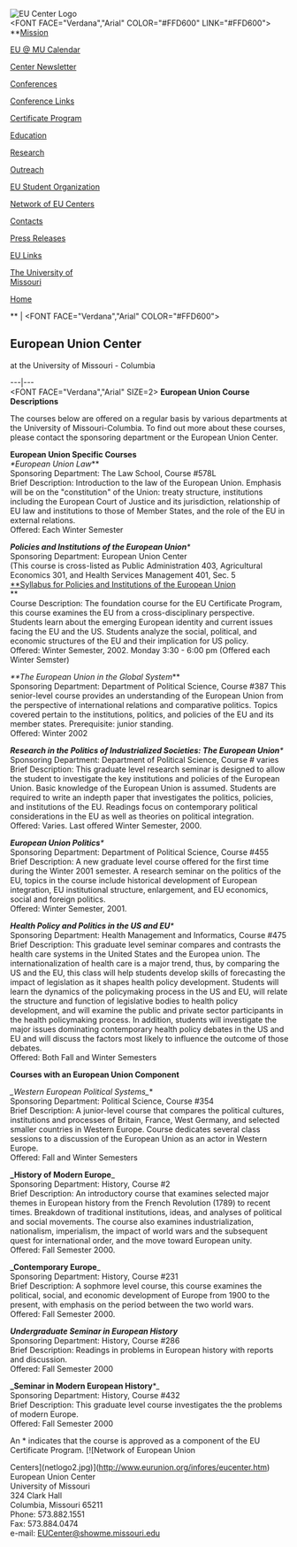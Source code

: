 ![EU Center Logo](logo3a.gif)  
<FONT FACE="Verdana","Arial" COLOR="#FFD600" LINK="#FFD600">
**[Mission](mission.html)  
  
[EU @ MU Calendar](calendar.html)  
  
[Center Newsletter](newsletter.html)  
  
[Conferences](conferences.html)  
  
[Conference Links](conflinks.html)  
  
[Certificate Program](certprog.html)  
  
[Education](education.html)  
  
[Research](research.html)  
  
[Outreach](outreach.html)  
  
[EU Student Organization](EUStudent.htm)  
  
[Network of EU Centers](http://www.eucenters.org)  
  
[Contacts](contacts.html)  
  
[Press Releases](press.html)  
  
[EU Links](links.html)  
  
[The University of  
Missouri](http://www.missouri.edu)  
  
[Home](index.html)  
  
** |  <FONT FACE="Verdana","Arial" COLOR="#FFD600">

##  European Union Center  
at the University of Missouri - Columbia  
  
---|---  
<FONT FACE="Verdana","Arial" SIZE=2> **European Union Course Descriptions**  
  
The courses below are offered on a regular basis by various departments at the
University of Missouri-Columbia. To find out more about these courses, please
contact the sponsoring department or the European Union Center.  
  
**European Union Specific Courses**  
_**European Union Law*_**  
Sponsoring Department: The Law School, Course #578L  
Brief Description: Introduction to the law of the European Union. Emphasis
will be on the "constitution" of the Union: treaty structure, institutions
including the European Court of Justice and its jurisdiction, relationship of
EU law and institutions to those of Member States, and the role of the EU in
external relations.  
Offered: Each Winter Semester  
  
_**Policies and Institutions of the European Union***_  
Sponsoring Department: European Union Center  
(This course is cross-listed as Public Administration 403, Agricultural
Economics 301, and Health Services Management 401, Sec. 5  
[**Syllabus for Policies and Institutions of the European
Union](http://www.cpac.missouri.edu/library/johnsontg/agec301/syllabus.htm)  
**  
Course Description: The foundation course for the EU Certificate Program, this
course examines the EU from a cross-disciplinary perspective. Students learn
about the emerging European identity and current issues facing the EU and the
US. Students analyze the social, political, and economic structures of the EU
and their implication for US policy.  
Offered: Winter Semester, 2002. Monday 3:30 - 6:00 pm (Offered each Winter
Semster)  
  
  
_**The European Union in the Global System_**  
Sponsoring Department: Department of Political Science, Course #387 This
senior-level course provides an understanding of the European Union from the
perspective of international relations and comparative politics. Topics
covered pertain to the institutions, politics, and policies of the EU and its
member states. Prerequisite: junior standing.  
Offered: Winter 2002  
  
_**Research in the Politics of Industrialized Societies: The European
Union***_  
Sponsoring Department: Department of Political Science, Course # varies  
Brief Description: This graduate level research seminar is designed to allow
the student to investigate the key institutions and policies of the European
Union. Basic knowledge of the European Union is assumed. Students are required
to write an indepth paper that investigates the politics, policies, and
institutions of the EU. Readings focus on contemporary political
considerations in the EU as well as theories on political integration.  
Offered: Varies. Last offered Winter Semester, 2000.  
  
_**European Union Politics***_  
Sponsoring Department: Department of Political Science, Course #455  
Brief Description: A new graduate level course offered for the first time
during the Winter 2001 semester. A research seminar on the politics of the EU,
topics in the course include historical development of European integration,
EU institutional structure, enlargement, and EU economics, social and foreign
politics.  
Offered: Winter Semester, 2001.  
  
_**Health Policy and Politics in the US and EU***_  
Sponsoring Department: Health Management and Informatics, Course #475  
Brief Description: This graduate level seminar compares and contrasts the
health care systems in the United States and the Europea union. The
internationalization of health care is a major trend, thus, by comparing the
US and the EU, this class will help students develop skills of forecasting the
impact of legislation as it shapes health policy development. Students will
learn the dynamics of the policymaking process in the US and EU, will relate
the structure and function of legislative bodies to health policy development,
and will examine the public and private sector participants in the health
policymaking process. In addition, students will investigate the major issues
dominating contemporary health policy debates in the US and EU and will
discuss the factors most likely to influence the outcome of those debates.  
Offered: Both Fall and Winter Semesters  
  
**Courses with an European Union Component**  
  
**_Western European Political Systems*_**  
Sponsoring Department: Political Science, Course #354  
Brief Description: A junior-level course that compares the political cultures,
institutions and processes of Britain, France, West Germany, and selected
smaller countries in Western Europe. Course dedicates several class sessions
to a discussion of the European Union as an actor in Western Europe.  
Offered: Fall and Winter Semesters  
  
**_History of Modern Europe**_  
Sponsoring Department: History, Course #2  
Brief Description: An introductory course that examines selected major themes
in European history from the French Revolution (1789) to recent times.
Breakdown of traditional institutions, ideas, and analyses of political and
social movements. The course also examines industrialization, nationalism,
imperialism, the impact of world wars and the subsequent quest for
international order, and the move toward European unity.  
Offered: Fall Semester 2000.  
  
**_Contemporary Europe**_  
Sponsoring Department: History, Course #231  
Brief Description: A sophmore level course, this course examines the
political, social, and economic development of Europe from 1900 to the
present, with emphasis on the period between the two world wars.  
Offered: Fall Semester 2000.  
  
**_Undergraduate Seminar in European History_**  
Sponsoring Department: History, Course #286  
Brief Description: Readings in problems in European history with reports and
discussion.  
Offered: Fall Semester 2000  
  
**_Seminar in Modern European History***_  
Sponsoring Department: History, Course #432  
Brief Description: This graduate level course investigates the the problems of
modern Europe.  
Offered: Fall Semester 2000  
  
An * indicates that the course is approved as a component of the EU
Certificate Program.  [![Network of European Union

Centers](netlogo2.jpg)](http://www.eurunion.org/infores/eucenter.htm)  
European Union Center  
University of Missouri  
324 Clark Hall  
Columbia, Missouri 65211  
Phone: 573.882.1551  
Fax: 573.884.0474  
e-mail: [EUCenter@showme.missouri.edu](mailto:EUCenter@showme.missouri.edu)  


